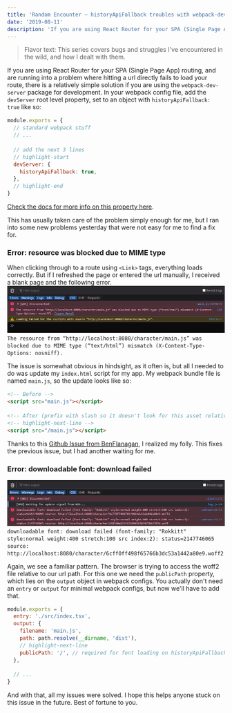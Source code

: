 ```yaml
---
title: 'Random Encounter — historyApiFallback troubles with webpack-dev-server and React Router'
date: '2019-08-11'
description: 'If you are using React Router for your SPA (Single Page App) routing, and are running into a problem where hitting a url directly fails to load your route, there is a relatively simple solution...'
---
```

> Flavor text: This series covers bugs and struggles I've encountered in the wild, and how I dealt with them. 

If you are using React Router for your SPA (Single Page App) routing, and are running into a problem where hitting a url directly fails to load your route, there is a relatively simple solution if you are using the `webpack-dev-server` package for development. In your webpack config file, add the `devServer` root level property, set to an object with `historyApiFallback: true` like so:
```js
module.exports = {
  // standard webpack stuff
  // ...

  // add the next 3 lines
  // highlight-start
  devServer: {
    historyApiFallback: true,
  },
  // highlight-end
}
```
<a href="https://webpack.js.org/configuration/dev-server/#devserverhistoryapifallback" target="_blank" rel="noopener noreferrer">Check the docs for more info on this property here</a>.

This has usually taken care of the problem simply enough for me, but I ran into some new problems yesterday that were not easy for me to find a fix for.

### Error: resource was blocked due to MIME type
When clicking through to a route using `<Link>` tags, everything loads correctly. But if I refreshed the page or entered the url manually, I received a blank page and the following error.
![browser console error. error text following.](./webpack-issue-relative-path.png)
`The resource from “http://localhost:8080/character/main.js” was blocked due to MIME type (“text/html”) mismatch (X-Content-Type-Options: nosniff).`

The issue is somewhat obvious in hindsight, as it often is, but all I needed to do was update my `index.html` script for my app. My webpack bundle file is named `main.js`, so the update looks like so:
```html
<!-- Before -->
<script src="main.js"></script>

<!-- After (prefix with slash so it doesn't look for this asset relatively)-->
<!-- highlight-next-line -->
<script src="/main.js"></script>
```
Thanks to this <a href="https://github.com/ReactTraining/react-router/issues/676#issuecomment-160249067" target="_blank" rel="noopener noreferrer">Github Issue from BenFlanagan</a>, I realized my folly. This fixes the previous issue, but I had another waiting for me.


### Error: downloadable font: download failed
![browser console error. error text following](./webpack-issue-font.png)
`downloadable font: download failed (font-family: "Rokkitt" style:normal weight:400 stretch:100 src index:2): status=2147746065 source: http://localhost:8080/character/6cff0ff498f65766b3dc53a1442a80e9.woff2`

Again, we see a familiar pattern. The browser is trying to access the woff2 file relative to our url path. For this one we need the `publicPath` property, which lies on the `output` object in webpack configs. You actually don't need an `entry` or `output` for minimal webpack configs, but now we'll have to add that.
```js
module.exports = {
  entry: './src/index.tsx',
  output: {
    filename: 'main.js',
    path: path.resolve(__dirname, 'dist'),
    // highlight-next-line
    publicPath: '/', // required for font loading on historyApiFallback
  },

  // ...
}
```

And with that, all my issues were solved. I hope this helps anyone stuck on this issue in the future. Best of fortune to you.


